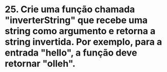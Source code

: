 # 25. Crie uma função chamada "inverterString" que recebe uma string como argumento e retorna a string invertida. Por exemplo, para a entrada "hello", a função deve retornar "olleh".

